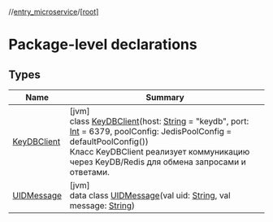 //[entry_microservice](../../index.md)/[[root]](index.md)

# Package-level declarations

## Types

| Name | Summary |
|---|---|
| [KeyDBClient](-key-d-b-client/index.md) | [jvm]<br>class [KeyDBClient](-key-d-b-client/index.md)(host: [String](https://kotlinlang.org/api/core/kotlin-stdlib/kotlin/-string/index.html) = &quot;keydb&quot;, port: [Int](https://kotlinlang.org/api/core/kotlin-stdlib/kotlin/-int/index.html) = 6379, poolConfig: JedisPoolConfig = defaultPoolConfig())<br>Класс KeyDBClient реализует коммуникацию через KeyDB/Redis для обмена запросами и ответами. |
| [UIDMessage](-u-i-d-message/index.md) | [jvm]<br>data class [UIDMessage](-u-i-d-message/index.md)(val uid: [String](https://kotlinlang.org/api/core/kotlin-stdlib/kotlin/-string/index.html), val message: [String](https://kotlinlang.org/api/core/kotlin-stdlib/kotlin/-string/index.html)) |